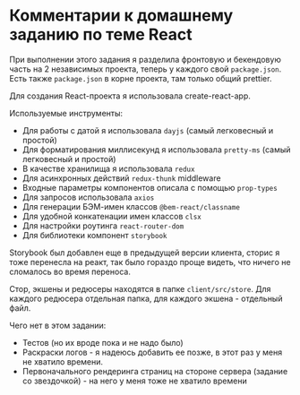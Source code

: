 # Комментарии к домашнему заданию по теме React

При выполнении этого задания я разделила фронтовую и бекендовую часть на 2 независимых проекта, теперь у каждого свой `package.json`.
Есть также `package.json` в корне проекта, там только общий prettier.

Для создания React-проекта я использовала create-react-app.

Используемые инструменты:

* Для работы с датой я использовала `dayjs` (самый легковесный и простой)
* Для форматирования миллисекунд я использовала `pretty-ms` (самый легковесный и простой)
* В качестве хранилища я использовала `redux`
* Для асинхронных действий `redux-thunk` middleware
* Входные параметры компонентов описала с помощью `prop-types`
* Для запросов использовала `axios`
* Для генерации БЭМ-имен классов `@bem-react/classname`
* Для удобной конкатенации имен классов `clsx`
* Для настройки роутинга `react-router-dom`
* Для библиотеки компонент `storybook`

Storybook был добавлен еще в предыдущей версии клиента, сторис я тоже перенесла на реакт, так было гораздо проще видеть, что ничего не сломалось во время переноса.

Стор, экшены и редюсеры находятся в папке `client/src/store`. Для каждого редюсера отдельная папка, для каждого экшена - отдельный файл.

Чего нет в этом задании:

* Тестов (но их вроде пока и не надо было)
* Раскраски логов - я надеюсь добавить ее позже, в этот раз у меня не хватило времени.
* Первоначального рендеринга страниц на стороне сервера (задание со звездочкой) - на него у меня тоже не хватило времени
